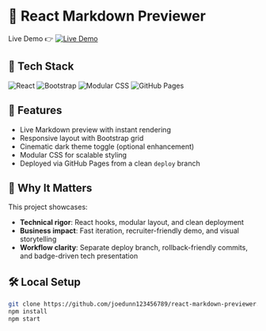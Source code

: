 # 📝 React Markdown Previewer

Live Demo 👉 [![Live Demo](https://img.shields.io/badge/Live-Demo-blue?logo=github)](https://joedunn123456789.github.io/react-markdown-previewer/)

## 🚀 Tech Stack
![React](https://img.shields.io/badge/React-18.2.0-blue?logo=react)
![Bootstrap](https://img.shields.io/badge/Bootstrap-5.0.2-purple?logo=bootstrap)
![Modular CSS](https://img.shields.io/badge/CSS-modular-green?logo=css3)
![GitHub Pages](https://img.shields.io/badge/Deployed-GitHub_Pages-black?logo=github)

## 🎯 Features
- Live Markdown preview with instant rendering
- Responsive layout with Bootstrap grid
- Cinematic dark theme toggle (optional enhancement)
- Modular CSS for scalable styling
- Deployed via GitHub Pages from a clean `deploy` branch

## 🧠 Why It Matters
This project showcases:
- **Technical rigor**: React hooks, modular layout, and clean deployment
- **Business impact**: Fast iteration, recruiter-friendly demo, and visual storytelling
- **Workflow clarity**: Separate deploy branch, rollback-friendly commits, and badge-driven tech presentation

## 🛠️ Local Setup
```bash
git clone https://github.com/joedunn123456789/react-markdown-previewer.git
npm install
npm start
